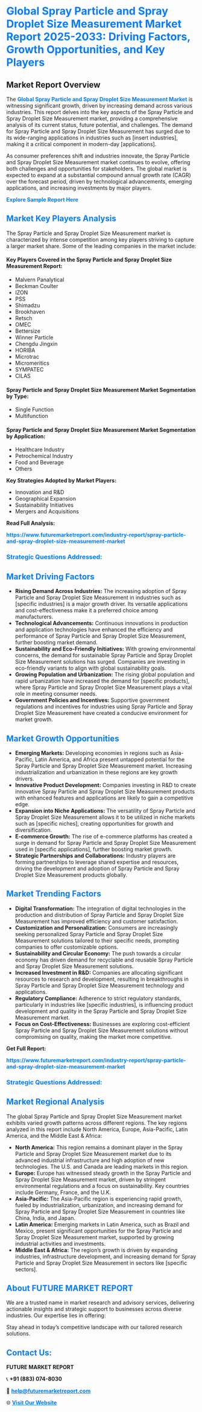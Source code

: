 <h1 style="color: #007BFF;">Global Spray Particle and Spray Droplet Size Measurement Market Report 2025-2033: Driving Factors, Growth Opportunities, and Key Players</h1>

<section id="overview">
<h2>Market Report Overview</h2>
<p>The <a href="https://www.futuremarketreport.com/industry-report/spray-particle-and-spray-droplet-size-measurement-market" style="color: #007BFF; text-decoration: none;"><strong>Global Spray Particle and Spray Droplet Size Measurement Market</strong></a> is witnessing significant growth, driven by increasing demand across various industries. This report delves into the key aspects of the Spray Particle and Spray Droplet Size Measurement market, providing a comprehensive analysis of its current status, future potential, and challenges. The demand for Spray Particle and Spray Droplet Size Measurement has surged due to its wide-ranging applications in industries such as [insert industries], making it a critical component in modern-day [applications].</p>
<p>As consumer preferences shift and industries innovate, the Spray Particle and Spray Droplet Size Measurement market continues to evolve, offering both challenges and opportunities for stakeholders. The global market is expected to expand at a substantial compound annual growth rate (CAGR) over the forecast period, driven by technological advancements, emerging applications, and increasing investments by major players.</p>
</section>

<section id="overview">
<p><a href="https://www.futuremarketreport.com/request-sample/reportId=26150" style="color: #007BFF; text-decoration: none;"><strong>Explore Sample Report Here</strong></a></p>
</section>

<section id="key-players">
<h2 style="color: #007BFF;">Market Key Players Analysis</h2>
<p>The Spray Particle and Spray Droplet Size Measurement market is characterized by intense competition among key players striving to capture a larger market share. Some of the leading companies in the market include:</p>
<h4>Key Players Covered in the Spray Particle and Spray Droplet Size Measurement Report:</h4>
<ul><li>Malvern Panalytical</li><li>Beckman Coulter</li><li>IZON</li><li>PSS</li><li>Shimadzu</li><li>Brookhaven</li><li>Retsch</li><li>OMEC</li><li>Bettersize</li><li>Winner Particle</li><li>Chengdu Jingxin</li><li>HORIBA</li><li>Microtrac</li><li>Micromeritics</li><li>SYMPATEC</li><li>CILAS</li></ul>
<h4>Spray Particle and Spray Droplet Size Measurement Market Segmentation by Type:</h4>
<ul><li>Single Function</li><li>Multifunction</li></ul>

<h4>Spray Particle and Spray Droplet Size Measurement Market Segmentation by Application:</h4>
<ul><li>Healthcare Industry</li><li>Petrochemical Industry</li><li>Food and Beverage</li><li>Others</li></ul>
<p><strong>Key Strategies Adopted by Market Players:</strong></p>
<ul>
<li>Innovation and R&D</li>
<li>Geographical Expansion</li>
<li>Sustainability Initiatives</li>
<li>Mergers and Acquisitions</li>
</ul>
</section>

<section>
<p><strong>Read Full Analysis: </strong></p><a href="https://www.futuremarketreport.com/industry-report/spray-particle-and-spray-droplet-size-measurement-market" style="color: #007BFF; text-decoration: none;"><strong>https://www.futuremarketreport.com/industry-report/spray-particle-and-spray-droplet-size-measurement-market</strong></a>
<h3 style="color: #007BFF;">Strategic Questions Addressed:</h3>
</section>

<section id="driving-factors">
<h2 style="color: #007BFF;">Market Driving Factors</h2>
<ul>
<li><strong>Rising Demand Across Industries:</strong> The increasing adoption of Spray Particle and Spray Droplet Size Measurement in industries such as [specific industries] is a major growth driver. Its versatile applications and cost-effectiveness make it a preferred choice among manufacturers.</li>
<li><strong>Technological Advancements:</strong> Continuous innovations in production and application technologies have enhanced the efficiency and performance of Spray Particle and Spray Droplet Size Measurement, further boosting market demand.</li>
<li><strong>Sustainability and Eco-Friendly Initiatives:</strong> With growing environmental concerns, the demand for sustainable Spray Particle and Spray Droplet Size Measurement solutions has surged. Companies are investing in eco-friendly variants to align with global sustainability goals.</li>
<li><strong>Growing Population and Urbanization:</strong> The rising global population and rapid urbanization have increased the demand for [specific products], where Spray Particle and Spray Droplet Size Measurement plays a vital role in meeting consumer needs.</li>
<li><strong>Government Policies and Incentives:</strong> Supportive government regulations and incentives for industries using Spray Particle and Spray Droplet Size Measurement have created a conducive environment for market growth.</li>
</ul>
</section>

<section id="growth-opportunities">
<h2 style="color: #007BFF;">Market Growth Opportunities</h2>
<ul>
<li><strong>Emerging Markets:</strong> Developing economies in regions such as Asia-Pacific, Latin America, and Africa present untapped potential for the Spray Particle and Spray Droplet Size Measurement market. Increasing industrialization and urbanization in these regions are key growth drivers.</li>
<li><strong>Innovative Product Development:</strong> Companies investing in R&D to create innovative Spray Particle and Spray Droplet Size Measurement products with enhanced features and applications are likely to gain a competitive edge.</li>
<li><strong>Expansion into Niche Applications:</strong> The versatility of Spray Particle and Spray Droplet Size Measurement allows it to be utilized in niche markets such as [specific niches], creating opportunities for growth and diversification.</li>
<li><strong>E-commerce Growth:</strong> The rise of e-commerce platforms has created a surge in demand for Spray Particle and Spray Droplet Size Measurement used in [specific applications], further boosting market growth.</li>
<li><strong>Strategic Partnerships and Collaborations:</strong> Industry players are forming partnerships to leverage shared expertise and resources, driving the development and adoption of Spray Particle and Spray Droplet Size Measurement products globally.</li>
</ul>
</section>

<section id="trending-factors">
<h2 style="color: #007BFF;">Market Trending Factors</h2>
<ul>
<li><strong>Digital Transformation:</strong> The integration of digital technologies in the production and distribution of Spray Particle and Spray Droplet Size Measurement has improved efficiency and customer satisfaction.</li>
<li><strong>Customization and Personalization:</strong> Consumers are increasingly seeking personalized Spray Particle and Spray Droplet Size Measurement solutions tailored to their specific needs, prompting companies to offer customizable options.</li>
<li><strong>Sustainability and Circular Economy:</strong> The push towards a circular economy has driven demand for recyclable and reusable Spray Particle and Spray Droplet Size Measurement solutions.</li>
<li><strong>Increased Investment in R&D:</strong> Companies are allocating significant resources to research and development, resulting in breakthroughs in Spray Particle and Spray Droplet Size Measurement technology and applications.</li>
<li><strong>Regulatory Compliance:</strong> Adherence to strict regulatory standards, particularly in industries like [specific industries], is influencing product development and quality in the Spray Particle and Spray Droplet Size Measurement market.</li>
<li><strong>Focus on Cost-Effectiveness:</strong> Businesses are exploring cost-efficient Spray Particle and Spray Droplet Size Measurement solutions without compromising on quality, making the market more competitive.</li>
</ul>
</section>

<section>
<p><strong>Get Full Report: </strong></p><a href="https://www.futuremarketreport.com/industry-report/spray-particle-and-spray-droplet-size-measurement-market" style="color: #007BFF; text-decoration: none;"><strong>https://www.futuremarketreport.com/industry-report/spray-particle-and-spray-droplet-size-measurement-market</strong></a>
<h3 style="color: #007BFF;">Strategic Questions Addressed:</h3>
</section>


<section id="regional-analysis">
<h2 style="color: #007BFF;">Market Regional Analysis</h2>
<p>The global Spray Particle and Spray Droplet Size Measurement market exhibits varied growth patterns across different regions. The key regions analyzed in this report include North America, Europe, Asia-Pacific, Latin America, and the Middle East & Africa:</p>
<ul>
<li><strong>North America:</strong> This region remains a dominant player in the Spray Particle and Spray Droplet Size Measurement market due to its advanced industrial infrastructure and high adoption of new technologies. The U.S. and Canada are leading markets in this region.</li>
<li><strong>Europe:</strong> Europe has witnessed steady growth in the Spray Particle and Spray Droplet Size Measurement market, driven by stringent environmental regulations and a focus on sustainability. Key countries include Germany, France, and the U.K.</li>
<li><strong>Asia-Pacific:</strong> The Asia-Pacific region is experiencing rapid growth, fueled by industrialization, urbanization, and increasing demand for Spray Particle and Spray Droplet Size Measurement in countries like China, India, and Japan.</li>
<li><strong>Latin America:</strong> Emerging markets in Latin America, such as Brazil and Mexico, present significant opportunities for the Spray Particle and Spray Droplet Size Measurement market, supported by growing industrial activities and investments.</li>
<li><strong>Middle East & Africa:</strong> The region’s growth is driven by expanding industries, infrastructure development, and increasing demand for Spray Particle and Spray Droplet Size Measurement in sectors like [specific sectors].</li>
</ul>
</section>

<footer>
<h2 style="color: #007BFF;">About FUTURE MARKET REPORT</h2>
<p>We are a trusted name in market research and advisory services, delivering actionable insights and strategic support to businesses across diverse industries. Our expertise lies in offering:</p>

<p>Stay ahead in today’s competitive landscape with our tailored research solutions.</p>

<h2 style="color: #007BFF;">Contact Us:</h2>
<p><strong>FUTURE MARKET REPORT</strong></p>
<p>📞 <strong>+91 (883) 074-8030</strong></p>
<p>📧 <strong><a href="mailto:help@futuremarketreport.com" style="color: #007BFF;">help@futuremarketreport.com</a></strong></p>
<p>🌐 <strong><a href="https://www.futuremarketreport.com/" style="color: #007BFF;">Visit Our Website</a></strong></p>
</footer>